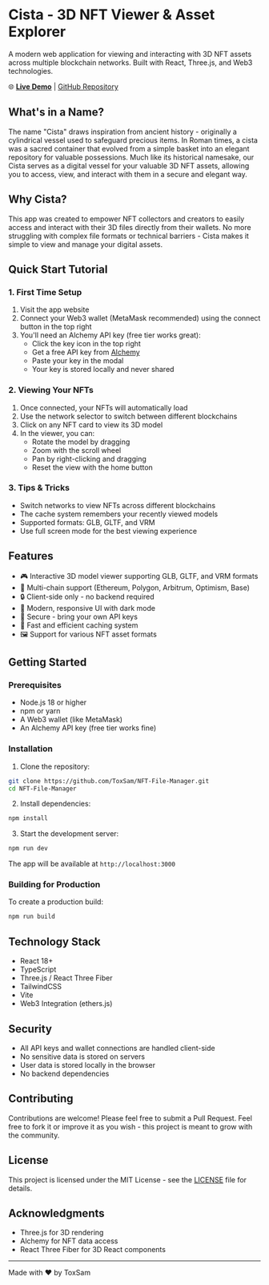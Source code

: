 # Cista - 3D NFT Viewer & Asset Explorer

A modern web application for viewing and interacting with 3D NFT assets across multiple blockchain networks. Built with React, Three.js, and Web3 technologies.

🌐 **[Live Demo](https://toxsam.github.io/NFT-File-Manager/)** | [GitHub Repository](https://github.com/ToxSam/NFT-File-Manager)

## What's in a Name?

The name "Cista" draws inspiration from ancient history - originally a cylindrical vessel used to safeguard precious items. In Roman times, a cista was a sacred container that evolved from a simple basket into an elegant repository for valuable possessions. Much like its historical namesake, our Cista serves as a digital vessel for your valuable 3D NFT assets, allowing you to access, view, and interact with them in a secure and elegant way.

## Why Cista?

This app was created to empower NFT collectors and creators to easily access and interact with their 3D files directly from their wallets. No more struggling with complex file formats or technical barriers - Cista makes it simple to view and manage your digital assets.

## Quick Start Tutorial

### 1. First Time Setup
1. Visit the app website
2. Connect your Web3 wallet (MetaMask recommended) using the connect button in the top right
3. You'll need an Alchemy API key (free tier works great):
   - Click the key icon in the top right
   - Get a free API key from [Alchemy](https://www.alchemy.com/)
   - Paste your key in the modal
   - Your key is stored locally and never shared

### 2. Viewing Your NFTs
1. Once connected, your NFTs will automatically load
2. Use the network selector to switch between different blockchains
3. Click on any NFT card to view its 3D model
4. In the viewer, you can:
   - Rotate the model by dragging
   - Zoom with the scroll wheel
   - Pan by right-clicking and dragging
   - Reset the view with the home button

### 3. Tips & Tricks
- Switch networks to view NFTs across different blockchains
- The cache system remembers your recently viewed models
- Supported formats: GLB, GLTF, and VRM
- Use full screen mode for the best viewing experience

## Features

- 🎮 Interactive 3D model viewer supporting GLB, GLTF, and VRM formats
- 🔗 Multi-chain support (Ethereum, Polygon, Arbitrum, Optimism, Base)
- 🔒 Client-side only - no backend required
- 🎨 Modern, responsive UI with dark mode
- 🔑 Secure - bring your own API keys
- 💨 Fast and efficient caching system
- 🖼️ Support for various NFT asset formats

## Getting Started

### Prerequisites

- Node.js 18 or higher
- npm or yarn
- A Web3 wallet (like MetaMask)
- An Alchemy API key (free tier works fine)

### Installation

1. Clone the repository:
```bash
git clone https://github.com/ToxSam/NFT-File-Manager.git
cd NFT-File-Manager
```

2. Install dependencies:
```bash
npm install
```

3. Start the development server:
```bash
npm run dev
```

The app will be available at `http://localhost:3000`

### Building for Production

To create a production build:
```bash
npm run build
```

## Technology Stack

- React 18+
- TypeScript
- Three.js / React Three Fiber
- TailwindCSS
- Vite
- Web3 Integration (ethers.js)

## Security

- All API keys and wallet connections are handled client-side
- No sensitive data is stored on servers
- User data is stored locally in the browser
- No backend dependencies

## Contributing

Contributions are welcome! Please feel free to submit a Pull Request. Feel free to fork it or improve it as you wish - this project is meant to grow with the community.

## License

This project is licensed under the MIT License - see the [LICENSE](LICENSE) file for details.

## Acknowledgments

- Three.js for 3D rendering
- Alchemy for NFT data access
- React Three Fiber for 3D React components

---
Made with ❤️ by ToxSam 